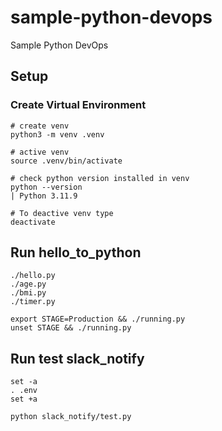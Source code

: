 # sample-python-devops
Sample Python DevOps

## Setup
### Create Virtual Environment
```
# create venv
python3 -m venv .venv

# active venv
source .venv/bin/activate

# check python version installed in venv
python --version
| Python 3.11.9

# To deactive venv type
deactivate
```

## Run hello_to_python
```
./hello.py
./age.py
./bmi.py
./timer.py

export STAGE=Production && ./running.py
unset STAGE && ./running.py
```

## Run test slack_notify
```
set -a
. .env
set +a

python slack_notify/test.py
```